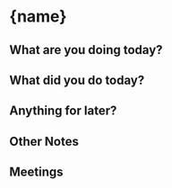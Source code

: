 # {name}


## What are you doing today?


## What did you do today?


## Anything for later?


## Other Notes

## Meetings

